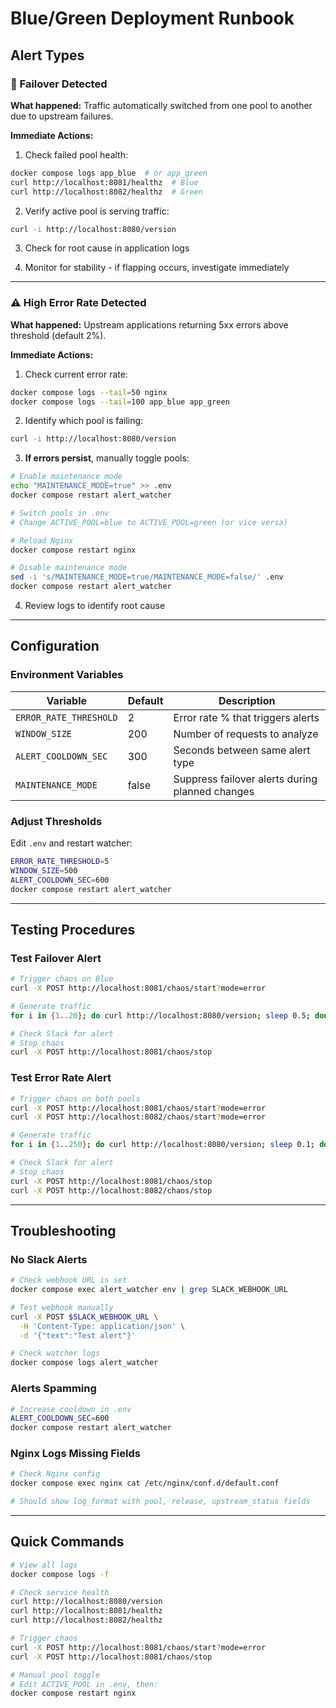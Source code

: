 # Blue/Green Deployment Runbook

## Alert Types

### 🔄 Failover Detected

**What happened:** Traffic automatically switched from one pool to another due to upstream failures.

**Immediate Actions:**

1. Check failed pool health:
```bash
docker compose logs app_blue  # or app_green
curl http://localhost:8081/healthz  # Blue
curl http://localhost:8082/healthz  # Green
```

2. Verify active pool is serving traffic:
```bash
curl -i http://localhost:8080/version
```

3. Check for root cause in application logs

4. Monitor for stability - if flapping occurs, investigate immediately

---

### ⚠️ High Error Rate Detected

**What happened:** Upstream applications returning 5xx errors above threshold (default 2%).

**Immediate Actions:**

1. Check current error rate:
```bash
docker compose logs --tail=50 nginx
docker compose logs --tail=100 app_blue app_green
```

2. Identify which pool is failing:
```bash
curl -i http://localhost:8080/version
```

3. **If errors persist**, manually toggle pools:
```bash
# Enable maintenance mode
echo "MAINTENANCE_MODE=true" >> .env
docker compose restart alert_watcher

# Switch pools in .env
# Change ACTIVE_POOL=blue to ACTIVE_POOL=green (or vice versa)

# Reload Nginx
docker compose restart nginx

# Disable maintenance mode
sed -i 's/MAINTENANCE_MODE=true/MAINTENANCE_MODE=false/' .env
docker compose restart alert_watcher
```

4. Review logs to identify root cause

---

## Configuration

### Environment Variables

| Variable | Default | Description |
|----------|---------|-------------|
| `ERROR_RATE_THRESHOLD` | 2 | Error rate % that triggers alerts |
| `WINDOW_SIZE` | 200 | Number of requests to analyze |
| `ALERT_COOLDOWN_SEC` | 300 | Seconds between same alert type |
| `MAINTENANCE_MODE` | false | Suppress failover alerts during planned changes |

### Adjust Thresholds

Edit `.env` and restart watcher:
```bash
ERROR_RATE_THRESHOLD=5
WINDOW_SIZE=500
ALERT_COOLDOWN_SEC=600
docker compose restart alert_watcher
```

---

## Testing Procedures

### Test Failover Alert
```bash
# Trigger chaos on Blue
curl -X POST http://localhost:8081/chaos/start?mode=error

# Generate traffic
for i in {1..20}; do curl http://localhost:8080/version; sleep 0.5; done

# Check Slack for alert
# Stop chaos
curl -X POST http://localhost:8081/chaos/stop
```

### Test Error Rate Alert
```bash
# Trigger chaos on both pools
curl -X POST http://localhost:8081/chaos/start?mode=error
curl -X POST http://localhost:8082/chaos/start?mode=error

# Generate traffic
for i in {1..250}; do curl http://localhost:8080/version; sleep 0.1; done

# Check Slack for alert
# Stop chaos
curl -X POST http://localhost:8081/chaos/stop
curl -X POST http://localhost:8082/chaos/stop
```

---

## Troubleshooting

### No Slack Alerts
```bash
# Check webhook URL is set
docker compose exec alert_watcher env | grep SLACK_WEBHOOK_URL

# Test webhook manually
curl -X POST $SLACK_WEBHOOK_URL \
  -H 'Content-Type: application/json' \
  -d '{"text":"Test alert"}'

# Check watcher logs
docker compose logs alert_watcher
```

### Alerts Spamming
```bash
# Increase cooldown in .env
ALERT_COOLDOWN_SEC=600
docker compose restart alert_watcher
```

### Nginx Logs Missing Fields
```bash
# Check Nginx config
docker compose exec nginx cat /etc/nginx/conf.d/default.conf

# Should show log_format with pool, release, upstream_status fields
```

---

## Quick Commands
```bash
# View all logs
docker compose logs -f

# Check service health
curl http://localhost:8080/version
curl http://localhost:8081/healthz
curl http://localhost:8082/healthz

# Trigger chaos
curl -X POST http://localhost:8081/chaos/start?mode=error
curl -X POST http://localhost:8081/chaos/stop

# Manual pool toggle
# Edit ACTIVE_POOL in .env, then:
docker compose restart nginx
```
